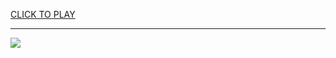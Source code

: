 
<a href="https://premium76.site?title=google_snake___snake_game_gameplay&ref=12M">CLICK TO PLAY</a></h3>
<hr>

<a href="https://premium76.site?title=google_snake___snake_game_gameplay&ref=12M"><img src="https://clearcache.store/games.png"></a>


